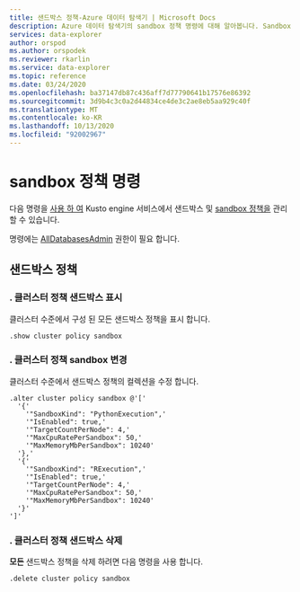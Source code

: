 ```yaml
---
title: 샌드박스 정책-Azure 데이터 탐색기 | Microsoft Docs
description: Azure 데이터 탐색기의 sandbox 정책 명령에 대해 알아봅니다. Sandbox 정책을 표시, 조정 및 삭제 하는 방법을 참조 하세요.
services: data-explorer
author: orspod
ms.author: orspodek
ms.reviewer: rkarlin
ms.service: data-explorer
ms.topic: reference
ms.date: 03/24/2020
ms.openlocfilehash: ba37147db87c436aff7d77790641b17576e86392
ms.sourcegitcommit: 3d9b4c3c0a2d44834ce4de3c2ae8eb5aa929c40f
ms.translationtype: MT
ms.contentlocale: ko-KR
ms.lasthandoff: 10/13/2020
ms.locfileid: "92002967"
---
```

# <a name="sandbox-policy-command"></a>sandbox 정책 명령

다음 명령을 [사용 하 여](../concepts/sandboxes.md) Kusto engine 서비스에서 샌드박스 및 [sandbox 정책을](sandboxpolicy.md) 관리할 수 있습니다.

명령에는 [AllDatabasesAdmin](access-control/role-based-authorization.md) 권한이 필요 합니다.

## <a name="sandbox-policy"></a>샌드박스 정책

### <a name="show-cluster-policy-sandbox"></a>. 클러스터 정책 샌드박스 표시

클러스터 수준에서 구성 된 모든 샌드박스 정책을 표시 합니다.

```kusto
.show cluster policy sandbox
```

### <a name="alter-cluster-policy-sandbox"></a>. 클러스터 정책 sandbox 변경

클러스터 수준에서 샌드박스 정책의 컬렉션을 수정 합니다.

```kusto
.alter cluster policy sandbox @'['
  '{'
    '"SandboxKind": "PythonExecution",'
    '"IsEnabled": true,'
    '"TargetCountPerNode": 4,'
    '"MaxCpuRatePerSandbox": 50,'
    '"MaxMemoryMbPerSandbox": 10240'
  '},'
  '{'
    '"SandboxKind": "RExecution",'
    '"IsEnabled": true,'
    '"TargetCountPerNode": 4,'
    '"MaxCpuRatePerSandbox": 50,'
    '"MaxMemoryMbPerSandbox": 10240'
  '}'
']'
```

### <a name="drop-cluster-policy-sandbox"></a>. 클러스터 정책 샌드박스 삭제

**모든** 샌드박스 정책을 삭제 하려면 다음 명령을 사용 합니다.

```kusto
.delete cluster policy sandbox
```
